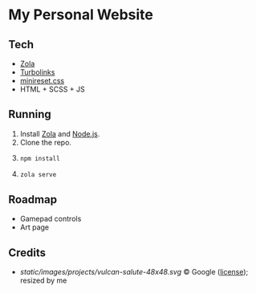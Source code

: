 # My Personal Website

## Tech

- [Zola](https://www.getzola.org/)
- [Turbolinks](https://github.com/turbolinks/turbolinks)
- [minireset.css](https://jgthms.com/minireset.css/)
- HTML + SCSS + JS

## Running

1. Install [Zola](https://www.getzola.org/) and [Node.js](https://nodejs.org/).
2. Clone the repo.
3. ```sh
   npm install
   ```
4. ```sh
   zola serve
   ```

## Roadmap

- Gamepad controls
- Art page

## Credits

- _static/images/projects/vulcan-salute-48x48.svg_ &copy; Google ([license](https://github.com/googlefonts/noto-emoji/blob/master/LICENSE)); resized by me
